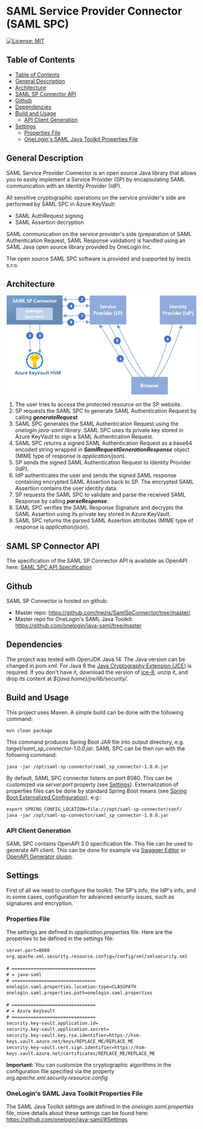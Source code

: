 
# SAML Service Provider Connector (SAML SPC)
[![License: MIT](https://img.shields.io/badge/License-MIT-yellow.svg)](https://github.com/Inezis/SamlSpConnector/blob/master/LICENSE)

## Table of Contents
  * [Table of Contents](#table-ofcontents)
  * [General Description](#general-description)
  * [Architecture](#architecture)
  * [SAML SP Connector API](#saml-sp-connector-api)
  * [Github](#github)
  * [Dependencies](#dependencies)
  * [Build and Usage](#build-and-usage)
    * [API Client Generation](#api-client-generation)
  * [Settings](#settings)
    * [Properties File](#properties-file)
    * [OneLogin's SAML Java Toolkit Properties File](#onelogins-saml-java-toolkit-properties-file)
  
## General Description
SAML Service Provider Connector is an open source Java library that allows you to easily implement a Service Provider (SP) by encapsulating SAML communication with an Identity Provider (IdP).

All sensitive cryptographic operations on the service provider's side are performed by SAML SPC in Azure KeyVault:
 - SAML AuthRequest signing
 - SAML Assertion decryption

SAML communication on the service provider's side (preparation of SAML Authentication Request, SAML Response validation) is handled using an SAML Java open source library provided by OneLogin Inc.

The open source SAML SPC software is provided and supported by inezis s.r.o.


## Architecture

![SAML SP Connector architecture](doc/SamlSPConnector.png?raw=true)

 1. The user tries to access the protected resource on the SP website.
 2. SP requests the SAML SPC to generate SAML Authentication Request by calling ***generateRequest***.
 3. SAML SPC generates the SAML Authentication Request using the *onelogin java-saml library*. SAML SPC uses its private key stored in Azure KeyVault to sign a SAML Authentication Request.
 4. SAML SPC returns a signed SAML Authentication Request as a base64 encoded string wrapped in ***SamlRequestGenerationResponse*** object (MIME type of response is _application/json_).
 5. SP sends the signed SAML Authentication Request to Identity Provider (IdP).
 6. IdP authenticates the user and sends the signed SAML response containing encrypted SAML Assertion back to SP. The encrypted SAML Assertion contains the user identity data.
 7. SP requests the SAML SPC to validate and parse the received SAML Response by calling ***parseResponse***.
 8. SAML SPC verifies the SAML Response Signature and decrypts the SAML Assertion using its private key stored in Azure KeyVault.
 10. SAML SPC returns the parsed SAML Assertion attributes (MIME type of response is _application/json_).

## SAML SP Connector API
The specification of the SAML SP Connector API is available as OpenAPI here: [SAML SPC API Specification](https://generator.swagger.io/?url=https://raw.githubusercontent.com/Inezis/SamlSpConnector/master/doc/openapi.yaml)

## Github
SAML SP Connector is hosted on github:
* Master repo: https://github.com/Inezis/SamlSpConnector/tree/master/
* Master repo for OneLogin's SAML Java Toolkit: https://github.com/onelogin/java-saml/tree/master


## Dependencies
The project was tested with OpenJDK Java 14. The Java version can be changed in pom.xml.
For Java 8 the [Java Cryptography Extension (JCE)](https://en.wikipedia.org/wiki/Java_Cryptography_Extension) is required. If you don't have it, download the version of [jce-8](http://www.oracle.com/technetwork/java/javase/downloads/jce8-download-2133166.html), unzip it, and drop its content at *${java.home}/jre/lib/security/*. 


## Build and Usage
This project uses Maven. A simple build can be done with the following command:

```
mvn clean package
```

This command produces Spring Boot JAR file into output directory, e.g. _target/saml_sp_connector-1.0.0.jar_.
SAML SPC can be then run with the following command:

```
java -jar /opt/saml-sp-connector/saml_sp_connector-1.0.0.jar
```

By default, SAML SPC connector listens on port 8080. This can be customized via _server.port_ property (see [Settings](#settings)).
Externalization of properties files can be done by standard Spring Boot means (see [Spring Boot Externalized Configuration](https://docs.spring.io/spring-boot/docs/current/reference/html/spring-boot-features.html#boot-features-external-config)), e.g.:
```
export SPRING_CONFIG_LOCATION=file:///opt/saml-sp-connector/conf/
java -jar /opt/saml-sp-connector/saml_sp_connector-1.0.0.jar
```

### API Client Generation
SAML SPC contains OpenAPI 3.0 specification file. This file can be used to generate API client.
This can be done for example via [Swagger Editor](https://editor.swagger.io/) or [OpenAPI Generator plugin](https://github.com/OpenAPITools/openapi-generator).


## Settings
First of all we need to configure the toolkit. The SP's info, the IdP's info, and in some cases, configuration for advanced security issues, such as signatures and encryption.

### Properties File
The settings are defined in *application.properties* file.
Here are the  properties to be defined in the settings file:

```properties
server.port=8080
org.apache.xml.security.resource.config=/config/xml/xmlsecurity.xml

# ===============================
# = java-saml
# ===============================
onelogin.saml.properties.location-type=CLASSPATH
onelogin.saml.properties.path=onelogin.saml.properties

# ===============================
# = Azure KeyVault
# ===============================
security.key-vault.application.id=
security.key-vault.application.secret=
security.key-vault.key.rsa.identifier=https://hsm-keys.vault.azure.net/keys/REPLACE_ME/REPLACE_ME
security.key-vault.cert.sign.identifier=https://hsm-keys.vault.azure.net/certificates/REPLACE_ME/REPLACE_ME
```
**Important:** You can customize the cryptographic algorithms in the configuration file specified via the property *org.apache.xml.security.resource.config* 

### OneLogin's SAML Java Toolkit Properties File
The SAML Java Toolkit settings are defined in the *onelogin.saml.properties* file, more details about these settings can be found here: https://github.com/onelogin/java-saml/#Settings

